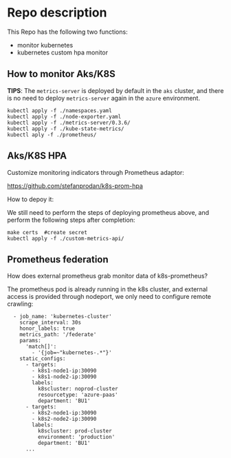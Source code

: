# Repo description

This Repo has the following two functions:


* monitor kubernetes
* kubernetes custom hpa monitor

## How to monitor Aks/K8S

**TIPS**: The `metrics-server` is deployed by default in the `aks` cluster, and there is no need to deploy `metrics-server` again in the `azure` environment.

```
kubectl apply -f ./namespaces.yaml
kubectl apply -f ./node-exporter.yaml
kubectl apply -f ./metrics-server/0.3.6/ 
kubectl apply -f ./kube-state-metrics/
kubectl aply -f ./prometheus/
```

## Aks/K8S HPA

Customize monitoring indicators through Prometheus adaptor:

https://github.com/stefanprodan/k8s-prom-hpa


How to depoy it:

We still need to perform the steps of deploying prometheus above, and perform the following steps after completion:

```
make certs  #create secret
kubectl apply -f ./custom-metrics-api/
```


##  Prometheus federation

How does external prometheus grab monitor data of k8s-prometheus?

The prometheus pod is already running in the k8s cluster, and external access is provided through nodeport, we only need to configure remote crawling:

```
  - job_name: 'kubernetes-cluster'
    scrape_interval: 30s
    honor_labels: true
    metrics_path: '/federate'
    params:
      'match[]':
        - '{job=~"kubernetes-.*"}'
    static_configs:
      - targets:
        - k8s1-node1-ip:30090
        - k8s1-node2-ip:30090
        labels:
          k8scluster: noprod-cluster
          resourcetype: 'azure-paas'
          department: 'BU1'
      - targets:
        - k8s2-node1-ip:30090
        - k8s2-node2-ip:30090
        labels:
          k8scluster: prod-cluster
          environment: 'production'
          department: 'BU1'
      ...
```


